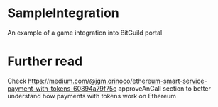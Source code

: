 # SampleIntegration
An example of a game integration into BitGuild portal


# Further read
Check https://medium.com/@jgm.orinoco/ethereum-smart-service-payment-with-tokens-60894a79f75c approveAnCall section to better understand how payments with tokens work on Ethereum
